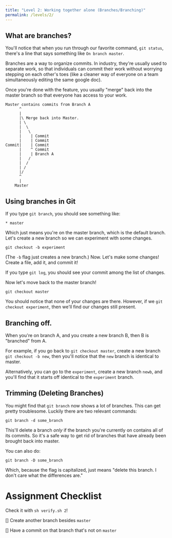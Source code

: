 ```yaml
---
title: "Level 2: Working together alone (Branches/Branching)"
permalink: /levels/2/
---
```


## What are branches?

You'll notice that when you run through our favorite command,
`git status`, there's a line that says something like
`On branch master`.

Branches are a way to organize commits. In industry, they're
usually used to separate work, so that individuals can commit
their work without worrying stepping on each other's toes (like
a cleaner way of everyone on a team simultaneously editing
the same google doc).

Once you're done with the feature, you usually "merge" back into
the master branch so that everyone has access to your work.

```
Master contains commits from Branch A
      ^
      |
      |\ Merge back into Master.
      | \
      |  \
      |   \
      |    | Commit
      |    | Commit
Commit|    | Commit
      |    ^ Commit
      |    | Branch A
      |   /
      |  /
      | /
      |/
      ^
      |
    Master
```

## Using branches in Git

If you type `git branch`, you should see something
like:

`* master`

Which just means you're on the master branch, which
is the default branch. Let's create a new branch
so we can experiment with some changes.

`git checkout -b experiment`

(The `-b` flag just creates a new branch.) 
Now. Let's make some changes! Create a file,
add it, and commit it!

If you type `git log`, you should see your commit
among the list of changes.

Now let's move back to the master branch!

`git checkout master`

You should notice that none of your changes are there.
However, if we `git checkout experiment`, then we'll
find our changes still present.

## Branching off.

When you're on branch A, and you create a new branch B,
then B is "branched" from A.

For example, if you go back to `git checkout master`, create
a new branch `git checkout -b new`, then you'll notice
that the `new` branch is identical to master.

Alternatively, you can go to the `experiment`, create a new
branch `newb`, and you'll find that it starts off identical
to the `experiment` branch.

## Trimming (Deleting Branches)

You might find that `git branch` now shows a lot of branches.
This can get pretty troublesome. Luckily there are two relevant
commands:

`git branch -d some_branch`

This'll delete a branch _only_ if the branch you're currently on
contains all of its commits. So it's a safe way to get rid of branches
that have already been brought back into master.

You can also do:

`git branch -D some_branch`

Which, because the flag is capitalized, just means "delete this 
branch. I don't care what the differences are."




# Assignment Checklist
Check it with `sh verify.sh 2`!

 [] Create another branch besides `master`

 [] Have a commit on that branch that's not on `master`